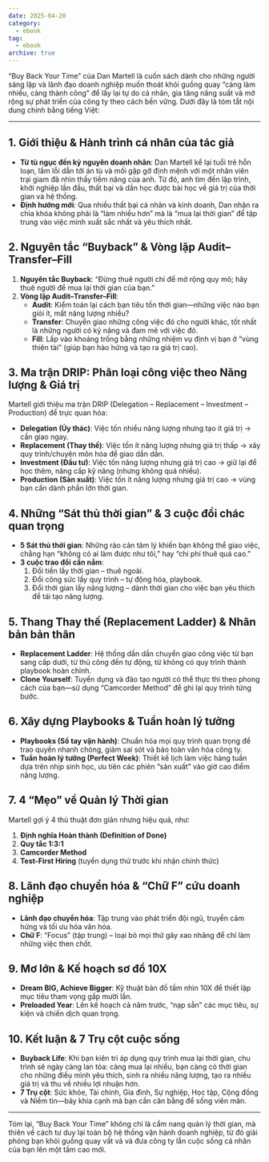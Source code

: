 ```yaml
---
date: 2025-04-20
category:
  - ebook
tag:
  - ebook
archive: true
---
```


“Buy Back Your Time” của Dan Martell là cuốn sách dành cho những người sáng lập và lãnh đạo doanh nghiệp muốn thoát khỏi guồng quay “càng làm nhiều, càng thành công” để lấy lại tự do cá nhân, gia tăng năng suất và mở rộng sự phát triển của công ty theo cách bền vững. Dưới đây là tóm tắt nội dung chính bằng tiếng Việt:

---

## 1. Giới thiệu & Hành trình cá nhân của tác giả

- **Từ tù ngục đến kỷ nguyên doanh nhân**: Dan Martell kể lại tuổi trẻ hỗn loạn, lầm lỗi dẫn tới án tù và mối gặp gỡ định mệnh với một nhân viên trại giam đã nhìn thấy tiềm năng của anh. Từ đó, anh tìm đến lập trình, khởi nghiệp lần đầu, thất bại và dần học được bài học về giá trị của thời gian và hệ thống.
- **Định hướng mới**: Qua nhiều thất bại cá nhân và kinh doanh, Dan nhận ra chìa khóa không phải là “làm nhiều hơn” mà là “mua lại thời gian” để tập trung vào việc mình xuất sắc nhất và yêu thích nhất.

## 2. Nguyên tắc “Buyback” & Vòng lặp Audit–Transfer–Fill

1. **Nguyên tắc Buyback**: “Đừng thuê người chỉ để mở rộng quy mô; hãy thuê người để mua lại thời gian của bạn.”
2. **Vòng lặp Audit–Transfer–Fill**:
   - **Audit**: Kiểm toán lại cách bạn tiêu tốn thời gian—những việc nào bạn giỏi ít, mất năng lượng nhiều?
   - **Transfer**: Chuyển giao những công việc đó cho người khác, tốt nhất là những người có kỹ năng và đam mê với việc đó.
   - **Fill**: Lấp vào khoảng trống bằng những nhiệm vụ định vị bạn ở “vùng thiên tài” (giúp bạn hào hứng và tạo ra giá trị cao).

## 3. Ma trận DRIP: Phân loại công việc theo Năng lượng & Giá trị

Martell giới thiệu ma trận DRIP (Delegation – Replacement – Investment – Production) để trực quan hóa:

- **Delegation (Ủy thác)**: Việc tốn nhiều năng lượng nhưng tạo ít giá trị → cần giao ngay.
- **Replacement (Thay thế)**: Việc tốn ít năng lượng nhưng giá trị thấp → xây quy trình/chuyên môn hóa để giao dần dần.
- **Investment (Đầu tư)**: Việc tốn năng lượng nhưng giá trị cao → giữ lại để học thêm, nâng cấp kỹ năng (nhưng không quá nhiều).
- **Production (Sản xuất)**: Việc tốn ít năng lượng nhưng giá trị cao → vùng bạn cần dành phần lớn thời gian.

## 4. Những “Sát thủ thời gian” & 3 cuộc đổi chác quan trọng

- **5 Sát thủ thời gian**: Những rào cản tâm lý khiến bạn không thể giao việc, chẳng hạn “không có ai làm được như tôi,” hay “chi phí thuê quá cao.”
- **3 cuộc trao đổi cần nắm**:
  1. Đổi tiền lấy thời gian – thuê ngoài.
  2. Đổi công sức lấy quy trình – tự động hóa, playbook.
  3. Đổi thời gian lấy năng lượng – dành thời gian cho việc bạn yêu thích để tái tạo năng lượng.

## 5. Thang Thay thế (Replacement Ladder) & Nhân bản bản thân

- **Replacement Ladder**: Hệ thống dần dần chuyển giao công việc từ bạn sang cấp dưới, từ thủ công đến tự động, từ không có quy trình thành playbook hoàn chỉnh.
- **Clone Yourself**: Tuyển dụng và đào tạo người có thể thực thi theo phong cách của bạn—sử dụng “Camcorder Method” để ghi lại quy trình từng bước.

## 6. Xây dựng Playbooks & Tuần hoàn lý tưởng

- **Playbooks (Sổ tay vận hành)**: Chuẩn hóa mọi quy trình quan trọng để trao quyền nhanh chóng, giảm sai sót và bảo toàn văn hóa công ty.
- **Tuần hoàn lý tưởng (Perfect Week)**: Thiết kế lịch làm việc hàng tuần dựa trên nhịp sinh học, ưu tiên các phiên “sản xuất” vào giờ cao điểm năng lượng.

## 7. 4 “Mẹo” về Quản lý Thời gian

Martell gợi ý 4 thủ thuật đơn giản nhưng hiệu quả, như:

1. **Định nghĩa Hoàn thành (Definition of Done)**
2. **Quy tắc 1:3:1**
3. **Camcorder Method**
4. **Test-First Hiring** (tuyển dụng thử trước khi nhận chính thức)

## 8. Lãnh đạo chuyển hóa & “Chữ F” cứu doanh nghiệp

- **Lãnh đạo chuyển hóa**: Tập trung vào phát triển đội ngũ, truyền cảm hứng và tối ưu hóa văn hóa.
- **Chữ F**: “Focus” (tập trung) – loại bỏ mọi thứ gây xao nhãng để chỉ làm những việc then chốt.

## 9. Mơ lớn & Kế hoạch sơ đồ 10X

- **Dream BIG, Achieve Bigger**: Kỹ thuật bản đồ tầm nhìn 10X để thiết lập mục tiêu tham vọng gấp mười lần.
- **Preloaded Year**: Lên kế hoạch cả năm trước, “nạp sẵn” các mục tiêu, sự kiện và chiến dịch quan trọng.

## 10. Kết luận & 7 Trụ cột cuộc sống

- **Buyback Life**: Khi bạn kiên trì áp dụng quy trình mua lại thời gian, chu trình sẽ ngày càng lan tỏa: càng mua lại nhiều, bạn càng có thời gian cho những điều mình yêu thích, sinh ra nhiều năng lượng, tạo ra nhiều giá trị và thu về nhiều lợi nhuận hơn.
- **7 Trụ cột**: Sức khỏe, Tài chính, Gia đình, Sự nghiệp, Học tập, Cộng đồng và Niềm tin—bảy khía cạnh mà bạn cần cân bằng để sống viên mãn.

---

Tóm lại, “Buy Back Your Time” không chỉ là cẩm nang quản lý thời gian, mà thiên về cách tư duy lại toàn bộ hệ thống vận hành doanh nghiệp, từ đó giải phóng bạn khỏi guồng quay vất vả và đưa công ty lẫn cuộc sống cá nhân của bạn lên một tầm cao mới.
